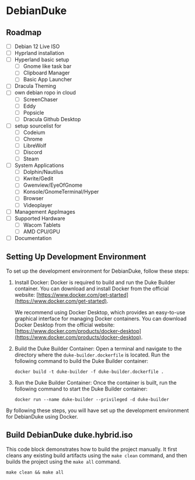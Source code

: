 # DebianDuke

## Roadmap

- [ ] Debian 12 Live ISO
- [ ] Hyprland installation
- [ ] Hyperland basic setup
  - [ ] Gnome like task bar
  - [ ] Clipboard Manager
  - [ ] Basic App Launcher
- [ ] Dracula Theming
- [ ] own debian ropo in cloud
  - [ ] ScreenChaser
  - [ ] Eddy
  - [ ] Popsicle
  - [ ] Dracula Github Desktop
- [ ] setup sourcelist for
  - [ ] Codeium
  - [ ] Chrome
  - [ ] LibreWolf
  - [ ] Discord
  - [ ] Steam
- [ ] System Applications
  - [ ] Dolphin/Nautilus
  - [ ] Kwrite/Gedit
  - [ ] Gwenview/EyeOfGnome
  - [ ] Konsole/GnomeTerminal/Hyper
  - [ ] Browser
  - [ ] Videoplayer
- [ ] Management AppImages
- [ ] Supported Hardware
  - [ ] Wacom Tablets
  - [ ] AMD CPU/GPU
- [ ] Documentation

## Setting Up Development Environment

To set up the development environment for DebianDuke, follow these steps:

1. Install Docker: Docker is required to build and run the Duke Builder container. You can download and install Docker from the official website: [https://www.docker.com/get-started](https://www.docker.com/get-started).

   We recommend using Docker Desktop, which provides an easy-to-use graphical interface for managing Docker containers. You can download Docker Desktop from the official website: [https://www.docker.com/products/docker-desktop](https://www.docker.com/products/docker-desktop).

2. Build the Duke Builder Container: Open a terminal and navigate to the directory where the `duke-builder.dockerfile` is located. Run the following command to build the Duke Builder container:

   ```shell
   docker build -t duke-builder -f duke-builder.dockerfile .
   ```

3. Run the Duke Builder Container: Once the container is built, run the following command to start the Duke Builder container:

   ```shell
   docker run --name duke-builder --privileged -d duke-builder
   ```

By following these steps, you will have set up the development environment for DebianDuke using Docker.

## Build DebianDuke duke.hybrid.iso

This code block demonstrates how to build the project manually. It first cleans any existing build artifacts using the `make clean` command, and then builds the project using the `make all` command.

```shell
make clean && make all
```
